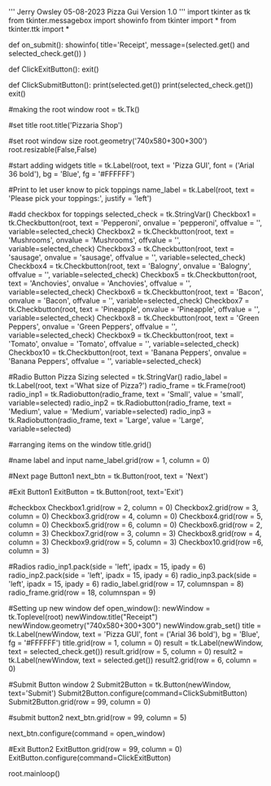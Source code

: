 '''
Jerry Owsley
05-08-2023
Pizza Gui
Version 1.0
'''
import tkinter as tk
from tkinter.messagebox import showinfo
from tkinter import *
from tkinter.ttk import * 

def on_submit():
    showinfo(
        title='Receipt',
        message=(selected.get() and selected_check.get())
        )

def ClickExitButton():
     exit()

def ClickSubmitButton():
    print(selected.get())
    print(selected_check.get())
    exit()  

#making the root window
root = tk.Tk()

#set title
root.title('Pizzaria Shop')

#set root window size
root.geometry('740x580+300+300')
root.resizable(False,False)

#start adding widgets
title = tk.Label(root, text = 'Pizza GUI', font = ('Arial 36 bold'), bg = 'Blue', fg = '#FFFFFF')

#Print to let user know to pick toppings
name_label = tk.Label(root, text = 'Please pick your toppings:', justify = 'left')

#add checkbox for toppings
selected_check = tk.StringVar()
Checkbox1 = tk.Checkbutton(root, text = 'Pepperoni', onvalue = 'pepperoni', offvalue = '', variable=selected_check)
Checkbox2 = tk.Checkbutton(root, text = 'Mushrooms', onvalue = 'Mushrooms', offvalue = '', variable=selected_check)
Checkbox3 = tk.Checkbutton(root, text = 'sausage', onvalue = 'sausage', offvalue = '', variable=selected_check)
Checkbox4 = tk.Checkbutton(root, text = 'Balogny', onvalue = 'Balogny', offvalue = '', variable=selected_check)
Checkbox5 = tk.Checkbutton(root, text = 'Anchovies', onvalue = 'Anchovies', offvalue = '', variable=selected_check)
Checkbox6 = tk.Checkbutton(root, text = 'Bacon', onvalue = 'Bacon', offvalue = '', variable=selected_check)
Checkbox7 = tk.Checkbutton(root, text = 'Pineapple', onvalue = 'Pineapple', offvalue = '', variable=selected_check)
Checkbox8 = tk.Checkbutton(root, text = 'Green Peppers', onvalue = 'Green Peppers', offvalue = '', variable=selected_check)
Checkbox9 = tk.Checkbutton(root, text = 'Tomato', onvalue = 'Tomato', offvalue = '', variable=selected_check)
Checkbox10 = tk.Checkbutton(root, text = 'Banana Peppers', onvalue = 'Banana Peppers', offvalue = '', variable=selected_check)


#Radio Button Pizza Sizing
selected = tk.StringVar()
radio_label = tk.Label(root, text ='What size of Pizza?')
radio_frame = tk.Frame(root)
radio_inp1 = tk.Radiobutton(radio_frame, text = 'Small', value = 'small', variable=selected)
radio_inp2 = tk.Radiobutton(radio_frame, text = 'Medium', value = 'Medium', variable=selected)
radio_inp3 = tk.Radiobutton(radio_frame, text = 'Large', value = 'Large', variable=selected)

#arranging items on the window
title.grid()

#name label and input
name_label.grid(row = 1, column = 0)

#Next page Button1
next_btn = tk.Button(root, text = 'Next')

#Exit Button1
ExitButton = tk.Button(root, text='Exit')

#checkbox
Checkbox1.grid(row = 2, column = 0)
Checkbox2.grid(row = 3, column = 0)
Checkbox3.grid(row = 4, column = 0)
Checkbox4.grid(row = 5, column = 0)
Checkbox5.grid(row = 6, column = 0)
Checkbox6.grid(row = 2, column = 3)
Checkbox7.grid(row = 3, column = 3)
Checkbox8.grid(row = 4, column = 3)
Checkbox9.grid(row = 5, column = 3)
Checkbox10.grid(row =6, column = 3)

#Radios
radio_inp1.pack(side = 'left', ipadx = 15, ipady = 6)
radio_inp2.pack(side = 'left', ipadx = 15, ipady = 6)
radio_inp3.pack(side = 'left', ipadx = 15, ipady = 6)
radio_label.grid(row = 17, columnspan = 8)
radio_frame.grid(row = 18, columnspan = 9)

#Setting up new window
def open_window():
    newWindow = tk.Toplevel(root)
    newWindow.title("Receipt")
    newWindow.geometry("740x580+300+300")
    newWindow.grab_set()
    title = tk.Label(newWindow, text = 'Pizza GUI', font = ('Arial 36 bold'), bg = 'Blue', fg = '#FFFFFF')
    title.grid(row = 1, column = 0)
    result = tk.Label(newWindow, text = selected_check.get())
    result.grid(row = 5, column = 0)
    result2 = tk.Label(newWindow, text = selected.get())
    result2.grid(row = 6, column = 0)
    
#Submit Button window 2
    Submit2Button = tk.Button(newWindow, text='Submit')
    Submit2Button.configure(command=ClickSubmitButton)
    Submit2Button.grid(row = 99, column = 0)
    
#submit button2
next_btn.grid(row = 99, column = 5)

next_btn.configure(command = open_window)

#Exit Button2
ExitButton.grid(row = 99, column = 0)
ExitButton.configure(command=ClickExitButton)

root.mainloop()
